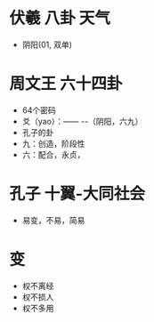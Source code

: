 # 伏羲 八卦 天气

- 阴阳(01, 双单)

# 周文王 六十四卦

- 64个密码
- 爻（yao）：—— --（阴阳，六九）
- 孔子的卦
- 九：创造，阶段性
- 六：配合，永贞，

# 孔子 十翼-大同社会

- 易变，不易，简易

# 变 

- 权不离经
- 权不损人
- 权不多用

